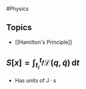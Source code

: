 #Physics 
## Topics
* [[Hamilton's Principle]]
## $\displaystyle S[x]=\int_{t_{i}}^{t_{f}} \mathcal{L}(q,\dot{q}) \, \mathrm{d}t$
* Has units of $\displaystyle \mathrm{J\cdot s}$